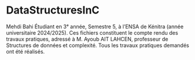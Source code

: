 # DataStructuresInC
Mehdi Bahi Étudiant en 3ᵉ année, Semestre 5, à l’ENSA de Kénitra (année universitaire 2024/2025).  Ces fichiers constituent le compte rendu des travaux pratiques, adressé à M. Ayoub AIT LAHCEN, professeur de Structures de données et complexité. Tous les travaux pratiques demandés ont été réalisés.
